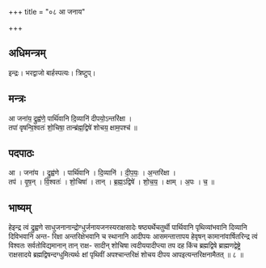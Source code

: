 +++
title = "०८ आ जनाय"

+++
## अधिमन्त्रम्
इन्द्रः। भरद्वाजो बार्हस्पत्यः। त्रिष्टुप्।

## मन्त्रः
आ जना॑य॒ द्रुह्व॑णे॒ पार्थि॑वानि दि॒व्यानि॑ दीपयो॒ऽन्तरि॑क्षा ।  
तपा॑ वृषन्वि॒श्वतः॑ शो॒चिषा॒ तान्ब्र॑ह्म॒द्विषे॑ शोचय॒ क्षाम॒पश्च॑ ॥

## पदपाठः
आ । जना॑य । द्रुह्व॑णे । पार्थि॑वानि । दि॒व्यानि॑ । दी॒प॒यः॒ । अ॒न्तरि॑क्षा ।  
तप॑ । वृ॒ष॒न् । वि॒श्वतः॑ । शो॒चिषा॑ । तान् । ब्र॒ह्म॒ऽद्विषे॑ । शो॒च॒य॒ । क्षाम् । अ॒पः । च॒ ॥

## भाष्यम्
हेइन्द्र त्वं द्रुह्वणे साधुजनानान्द्रोग्धुर्जनायजनस्यराक्षसादेः षष्ठ्यर्थेचतुर्थी पार्थिवानि पृथिव्यांभवानि दिव्यानि दिविभवानि अन्त- रिक्षा अन्तरिक्षेभवानि च स्थानानि आदीपयः आसमन्तात्तापय हेवृषन् कामानांवार्षितरिन्द्र त्वं विश्वतः सर्वतोविद्यमानान् तान् राक्ष- सादीन् शोचिषा त्वदीययादीप्त्या तप दह किंच ब्रह्मद्विषे ब्राह्मणद्वेष्ट्रे राक्षसादये ब्रह्मद्विषन्दग्धुमित्यर्थः क्षां पृथिवीं अपश्चान्तरिक्षं शोचय दीपय आपइत्यन्तरिक्षनामैतत् ॥ ८ ॥
